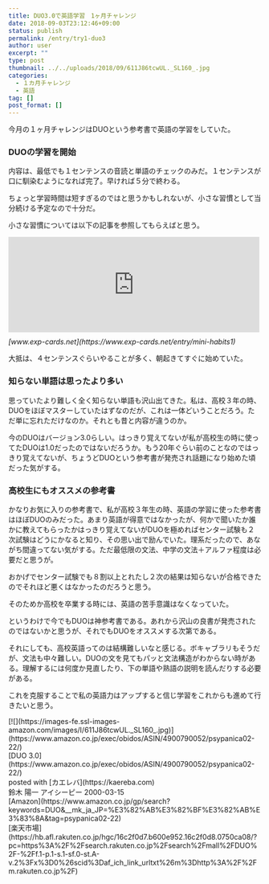 ```yaml
---
title: DUO3.0で英語学習　1ヶ月チャレンジ
date: 2018-09-03T23:12:46+09:00
status: publish
permalink: /entry/try1-duo3
author: user
excerpt: ""
type: post
thumbnail: ../../uploads/2018/09/611J86tcwUL._SL160_.jpg
categories:
  - １カ月チャレンジ
  - 英語
tag: []
post_format: []
---
```


今月の１ヶ月チャレンジはDUOという参考書で英語の学習をしていた。

### DUOの学習を開始

内容は、最低でも１センテンスの音読と単語のチェックのみだ。１センテンスが口に馴染むようになれば完了。早ければ５分で終わる。

ちょっと学習時間は短すぎるのではと思うかもしれないが、小さな習慣として当分続ける予定なので十分だ。

小さな習慣については以下の記事を参照してもらえばと思う。

<iframe class="embed-card embed-blogcard" frameborder="0" scrolling="no" src="https://hatenablog-parts.com/embed?url=https%3A%2F%2Fwww.exp-cards.net%2Fentry%2Fmini-habits1" style="display: block; width: 100%; height: 190px; max-width: 500px; margin: 10px 0px;" title="【読書】「小さな習慣」の本質は無意識の使い方 - 経験値カード"></iframe><cite class="hatena-citation">[www.exp-cards.net](https://www.exp-cards.net/entry/mini-habits1)</cite>

大抵は、４センテンスぐらいやることが多く、朝起きてすぐに始めていた。

### 知らない単語は思ったより多い

思っていたより難しく全く知らない単語も沢山出てきた。私は、高校３年の時、DUOをほぼマスターしていたはずなのだが、これは一体どいうことだろう。ただ単に忘れただけなのか。それとも昔と内容が違うのか。

今のDUOはバージョン3.0らしい。はっきり覚えてないが私が高校生の時に使ってたDUOは1.0だったのではないだろうか。もう20年ぐらい前のことなのではっきり覚えてないが、ちょうどDUOという参考書が発売され話題になり始めた頃だった気がする。

### 高校生にもオススメの参考書

かなりお気に入りの参考書で、私が高校３年生の時、英語の学習に使った参考書はほぼDUOのみだった。あまり英語が得意ではなかったが、何かで聞いたか誰かに教えてもらったかはっきり覚えてないがDUOを極めればセンター試験も２次試験はどうにかなると知り、その思い出で励んでいた。理系だったので、あながち間違ってない気がする。ただ最低限の文法、中学の文法＋アルファ程度は必要だと思うが。

おかげでセンター試験でも８割以上とれたし２次の結果は知らないが合格できたのでそれほど悪くはなかったのだろうと思う。

そのためか高校を卒業する時には、英語の苦手意識はなくなっていた。

というわけで今でもDUOは神参考書である。あれから沢山の良書が発売されたのではないかと思うが、それでもDUOをオススメする次第である。

それにしても、高校英語ってのは結構難しいなと感じる。ボキャブラリもそうだが、文法も中々難しい。DUOの文を見てもパッと文法構造がわからない時がある。理解するには何度か見直したり、下の単語や熟語の説明を読んだりする必要がある。

これを克服することで私の英語力はアップすると信じ学習をこれからも進めて行きたいと思う。

<div class="cstmreba"><div class="kaerebalink-box"><div class="kaerebalink-image">[![](https://images-fe.ssl-images-amazon.com/images/I/611J86tcwUL._SL160_.jpg)](https://www.amazon.co.jp/exec/obidos/ASIN/4900790052/psypanica02-22/)</div><div class="kaerebalink-info"><div class="kaerebalink-name">[DUO 3.0](https://www.amazon.co.jp/exec/obidos/ASIN/4900790052/psypanica02-22/)<div class="kaerebalink-powered-date">posted with [カエレバ](https://kaereba.com)</div></div><div class="kaerebalink-detail">鈴木 陽一 アイシーピー 2000-03-15 </div><div class="kaerebalink-link1"><div class="shoplinkamazon">[Amazon](https://www.amazon.co.jp/gp/search?keywords=DUO&__mk_ja_JP=%E3%82%AB%E3%82%BF%E3%82%AB%E3%83%8A&tag=psypanica02-22)</div><div class="shoplinkrakuten">[楽天市場](https://hb.afl.rakuten.co.jp/hgc/16c2f0d7.b600e952.16c2f0d8.0750ca08/?pc=https%3A%2F%2Fsearch.rakuten.co.jp%2Fsearch%2Fmall%2FDUO%2F-%2Ff.1-p.1-s.1-sf.0-st.A-v.2%3Fx%3D0%26scid%3Daf_ich_link_urltxt%26m%3Dhttp%3A%2F%2Fm.rakuten.co.jp%2F)</div></div></div><div class="booklink-footer"></div></div></div>

